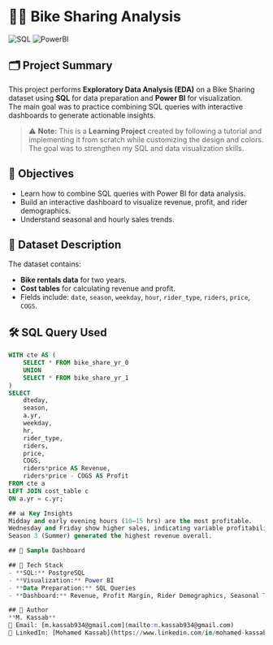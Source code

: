 # 🚴‍♂️ Bike Sharing Analysis

![SQL](https://img.shields.io/badge/SQL-SQLServe-blue)
![PowerBI](https://img.shields.io/badge/Power%20BI-Dashboard-yellow)


## 🗂️ Project Summary
This project performs **Exploratory Data Analysis (EDA)** on a Bike Sharing dataset using **SQL** for data preparation and **Power BI** for visualization.  
The main goal was to practice combining SQL queries with interactive dashboards to generate actionable insights.

> ⚠️ **Note:** This is a **Learning Project** created by following a tutorial and implementing it from scratch while customizing the design and colors. The goal was to strengthen my SQL and data visualization skills.

## 🎯 Objectives
- Learn how to combine SQL queries with Power BI for data analysis.
- Build an interactive dashboard to visualize revenue, profit, and rider demographics.
- Understand seasonal and hourly sales trends.

## 📂 Dataset Description
The dataset contains:
- **Bike rentals data** for two years.
- **Cost tables** for calculating revenue and profit.
- Fields include: `date`, `season`, `weekday`, `hour`, `rider_type`, `riders`, `price`, `COGS`.

## 🛠️ SQL Query Used
```sql
WITH cte AS (
    SELECT * FROM bike_share_yr_0
    UNION 
    SELECT * FROM bike_share_yr_1
)
SELECT 
    dteday,
    season,
    a.yr,
    weekday,
    hr,
    rider_type,
    riders,
    price,
    COGS,
    riders*price AS Revenue,
    riders*price - COGS AS Profit 
FROM cte a
LEFT JOIN cost_table c
ON a.yr = c.yr;

## 📊 Key Insights
Midday and early evening hours (10–15 hrs) are the most profitable.  
Wednesday and Friday show higher sales, indicating variable profitability during the week.  
Season 3 (Summer) generated the highest revenue overall.

## 📸 Sample Dashboard

## 🚀 Tech Stack
- **SQL:** PostgreSQL  
- **Visualization:** Power BI  
- **Data Preparation:** SQL Queries  
- **Dashboard:** Revenue, Profit Margin, Rider Demographics, Seasonal Trends

## 👤 Author
**M. Kassab**  
📧 Email: [m.kassab934@gmail.com](mailto:m.kassab934@gmail.com)  
💼 LinkedIn: [Mohamed Kassab](https://www.linkedin.com/in/mohamed-kassab-b1b0482a1/)
